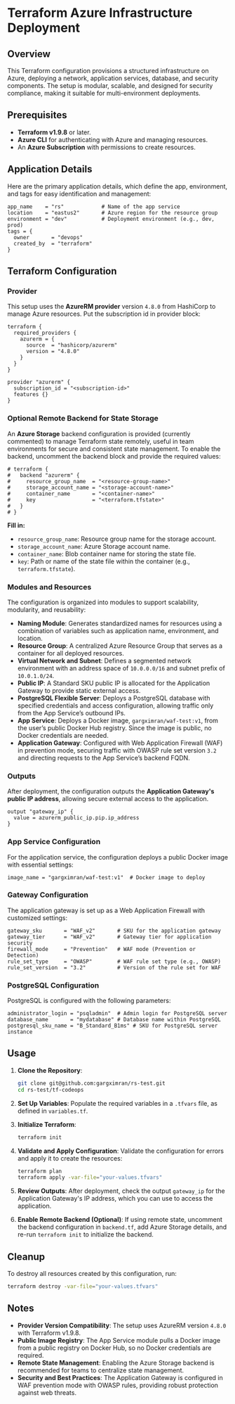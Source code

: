# Terraform Azure Infrastructure Deployment

## Overview
This Terraform configuration provisions a structured infrastructure on Azure, deploying a network, application services, database, and security components. The setup is modular, scalable, and designed for security compliance, making it suitable for multi-environment deployments.

## Prerequisites
- **Terraform v1.9.8** or later.
- **Azure CLI** for authenticating with Azure and managing resources.
- An **Azure Subscription** with permissions to create resources.

## Application Details
Here are the primary application details, which define the app, environment, and tags for easy identification and management:

```hcl
app_name    = "rs"            # Name of the app service
location    = "eastus2"       # Azure region for the resource group
environment = "dev"           # Deployment environment (e.g., dev, prod)
tags = {
  owner       = "devops"
  created_by  = "terraform"
}
```

## Terraform Configuration

### Provider
This setup uses the **AzureRM provider** version `4.8.0` from HashiCorp to manage Azure resources. Put the subscription id in provider block:

```hcl
terraform {
  required_providers {
    azurerm = {
      source  = "hashicorp/azurerm"
      version = "4.8.0"
    }
  }
}

provider "azurerm" {
  subscription_id = "<subscription-id>"
  features {}
}
```

### Optional Remote Backend for State Storage
An **Azure Storage** backend configuration is provided (currently commented) to manage Terraform state remotely, useful in team environments for secure and consistent state management. To enable the backend, uncomment the backend block and provide the required values:

```hcl
# terraform {
#   backend "azurerm" {
#     resource_group_name  = "<resource-group-name>"
#     storage_account_name = "<storage-account-name>"
#     container_name       = "<container-name>"
#     key                  = "<terraform.tfstate>"
#   }
# }
```

**Fill in:**
- `resource_group_name`: Resource group name for the storage account.
- `storage_account_name`: Azure Storage account name.
- `container_name`: Blob container name for storing the state file.
- `key`: Path or name of the state file within the container (e.g., `terraform.tfstate`).

### Modules and Resources

The configuration is organized into modules to support scalability, modularity, and reusability:

- **Naming Module**: Generates standardized names for resources using a combination of variables such as application name, environment, and location.
- **Resource Group**: A centralized Azure Resource Group that serves as a container for all deployed resources.
- **Virtual Network and Subnet**: Defines a segmented network environment with an address space of `10.0.0.0/16` and subnet prefix of `10.0.1.0/24`.
- **Public IP**: A Standard SKU public IP is allocated for the Application Gateway to provide static external access.
- **PostgreSQL Flexible Server**: Deploys a PostgreSQL database with specified credentials and access configuration, allowing traffic only from the App Service’s outbound IPs.
- **App Service**: Deploys a Docker image, `gargximran/waf-test:v1`, from the user’s public Docker Hub registry. Since the image is public, no Docker credentials are needed.
- **Application Gateway**: Configured with Web Application Firewall (WAF) in prevention mode, securing traffic with OWASP rule set version `3.2` and directing requests to the App Service’s backend FQDN.

### Outputs
After deployment, the configuration outputs the **Application Gateway's public IP address**, allowing secure external access to the application.

```hcl
output "gateway_ip" {
  value = azurerm_public_ip.pip.ip_address
}
```

### App Service Configuration
For the application service, the configuration deploys a public Docker image with essential settings:

```hcl
image_name = "gargximran/waf-test:v1"  # Docker image to deploy
```

### Gateway Configuration
The application gateway is set up as a Web Application Firewall with customized settings:

```hcl
gateway_sku       = "WAF_v2"       # SKU for the application gateway
gateway_tier      = "WAF_v2"       # Gateway tier for application security
firewall_mode     = "Prevention"   # WAF mode (Prevention or Detection)
rule_set_type     = "OWASP"        # WAF rule set type (e.g., OWASP)
rule_set_version  = "3.2"          # Version of the rule set for WAF
```

### PostgreSQL Configuration
PostgreSQL is configured with the following parameters:

```hcl
administrator_login = "psqladmin"  # Admin login for PostgreSQL server
database_name       = "mydatabase" # Database name within PostgreSQL
postgresql_sku_name = "B_Standard_B1ms" # SKU for PostgreSQL server instance
```

## Usage

1. **Clone the Repository**:
   ```bash
   git clone git@github.com:gargximran/rs-test.git
   cd rs-test/tf-codeops
   ```

2. **Set Up Variables**:
   Populate the required variables in a `.tfvars` file, as defined in `variables.tf`.

3. **Initialize Terraform**:
   ```bash
   terraform init
   ```

4. **Validate and Apply Configuration**:
   Validate the configuration for errors and apply it to create the resources:

   ```bash
   terraform plan
   terraform apply -var-file="your-values.tfvars"
   ```

5. **Review Outputs**:
   After deployment, check the output `gateway_ip` for the Application Gateway's IP address, which you can use to access the application.

6. **Enable Remote Backend (Optional)**:
   If using remote state, uncomment the backend configuration in `backend.tf`, add Azure Storage details, and re-run `terraform init` to initialize the backend.

## Cleanup
To destroy all resources created by this configuration, run:

```bash
terraform destroy -var-file="your-values.tfvars"
```

## Notes
- **Provider Version Compatibility**: The setup uses AzureRM version `4.8.0` with Terraform v1.9.8.
- **Public Image Registry**: The App Service module pulls a Docker image from a public registry on Docker Hub, so no Docker credentials are required.
- **Remote State Management**: Enabling the Azure Storage backend is recommended for teams to centralize state management.
- **Security and Best Practices**: The Application Gateway is configured in WAF prevention mode with OWASP rules, providing robust protection against web threats.

